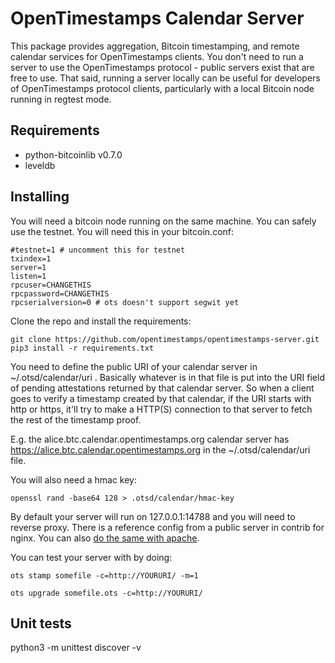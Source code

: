 # OpenTimestamps Calendar Server

This package provides aggregation, Bitcoin timestamping, and remote calendar
services for OpenTimestamps clients. You don't need to run a server to use the
OpenTimestamps protocol - public servers exist that are free to use. That said,
running a server locally can be useful for developers of OpenTimestamps
protocol clients, particularly with a local Bitcoin node running in regtest
mode.


## Requirements

* python-bitcoinlib v0.7.0
* leveldb


## Installing

You will need a bitcoin node running on the same machine. You can safely use 
the testnet. You will need this in your bitcoin.conf:
```
#testnet=1 # uncomment this for testnet
txindex=1
server=1
listen=1
rpcuser=CHANGETHIS
rpcpassword=CHANGETHIS
rpcserialversion=0 # ots doesn't support segwit yet
```

Clone the repo and install the requirements:

```
git clone https://github.com/opentimestamps/opentimestamps-server.git
pip3 install -r requirements.txt
```

You need to define the public URI of your calendar server in ~/.otsd/calendar/uri .
Basically whatever is in that file is put into the URI field of pending attestations returned by that calendar server. So when a client goes to verify a timestamp created by that calendar, if the URI starts with http or https, it'll try to make a HTTP(S) connection to that server to fetch the rest of the timestamp proof.

E.g. the alice.btc.calendar.opentimestamps.org calendar server has https://alice.btc.calendar.opentimestamps.org in the ~/.otsd/calendar/uri file.

You will also need a hmac key:
``` 
openssl rand -base64 128 > .otsd/calendar/hmac-key
```

By default your server will run on 127.0.0.1:14788 and you will need to reverse proxy. There is a reference config from 
a public server in contrib for nginx. You can also [do the same with apache](https://www.digitalocean.com/community/tutorials/how-to-use-apache-as-a-reverse-proxy-with-mod_proxy-on-ubuntu-16-04).

You can test your server with by doing:

```
ots stamp somefile -c=http://YOURURI/ -m=1

ots upgrade somefile.ots -c=http://YOURURI/
```

## Unit tests

python3 -m unittest discover -v
